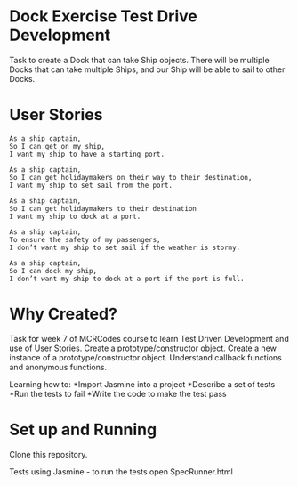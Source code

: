 # Dock Exercise Test Drive Development

Task to create a Dock that can take Ship objects. There will be multiple Docks that can take multiple Ships, and our Ship will be able to sail to other Docks. 

# User Stories
```
As a ship captain,
So I can get on my ship,
I want my ship to have a starting port.
```

```
As a ship captain,
So I can get holidaymakers on their way to their destination,
I want my ship to set sail from the port.
```

```
As a ship captain,
So I can get holidaymakers to their destination
I want my ship to dock at a port.
```

```
As a ship captain,
To ensure the safety of my passengers,
I don’t want my ship to set sail if the weather is stormy.
```

```
As a ship captain,
So I can dock my ship,
I don’t want my ship to dock at a port if the port is full.
```

# Why Created?
Task for week 7 of MCRCodes course to learn Test Driven Development and use of User Stories.
Create a prototype/constructor object.
Create a new instance of a prototype/constructor object.
Understand callback functions and anonymous functions.

Learning how to:
*Import Jasmine into a project
*Describe a set of tests
*Run the tests to fail
*Write the code to make the test pass

# Set up and Running
Clone this repository. 

Tests using Jasmine - to run the tests open SpecRunner.html